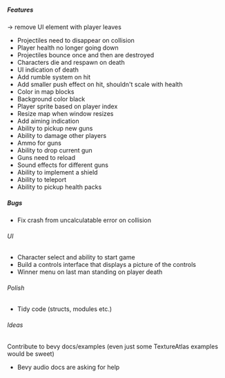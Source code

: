##### Features
 -> remove UI element with player leaves
- Projectiles need to disappear on collision
- Player health no longer going down
- Projectiles bounce once and then are destroyed
- Characters die and respawn on death
- UI indication of death
- Add rumble system on hit
- Add smaller push effect on hit, shouldn't scale with health
- Color in map blocks
- Background color black
- Player sprite based on player index
- Resize map when window resizes
- Add aiming indication
- Ability to pickup new guns
- Ability to damage other players
- Ammo for guns
- Ability to drop current gun
- Guns need to reload
- Sound effects for different guns
- Ability to implement a shield
- Ability to teleport
- Ability to pickup health packs

##### Bugs
- Fix crash from uncalculatable error on collision

###### UI
- Character select and ability to start game
- Build a controls interface that displays a picture of the controls
- Winner menu on last man standing on player death

###### Polish
- Tidy code (structs, modules etc.)

###### Ideas
Contribute to bevy docs/examples (even just some TextureAtlas examples would be sweet)
- Bevy audio docs are asking for help

